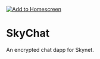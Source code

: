 [![Add to Homescreen](https://img.shields.io/badge/Skynet-Add%20To%20Homescreen-00c65e?logo=skynet&labelColor=0d0d0d)](https://homescreen.hns.siasky.net/#/skylink/AQAbE0gU_4SRZo-mlLFf4kA8Q2QXkfakK3oTH-Vuie7yCg)
# SkyChat

An encrypted chat dapp for Skynet.

